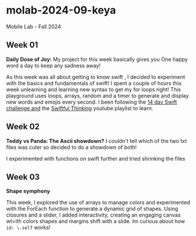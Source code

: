 # molab-2024-09-keya
Mobile Lab - Fall 2024

## Week 01

**Daily Dose of Joy:** My project for this week basically gives you One happy word a day to keep any sadness away! 

As this week was all about getting to know swift , I decided to experiment with the basics and fundamentals of swift! I spent a couple of hours  this week unlearning and learning new syntax to get my for loops right! This playground uses loops, arrays, random and a timer to generate and display new words and emojis every second. I been following the [14 day Swift challenge and](https://www.hackingwithswift.com/quick-start/beginners/checkpoint-2) the [Swiftful Thinking](https://www.youtube.com/playlist?list=PLwvDm4VfkdpiLvzZFJI6rVIBtdolrJBVB) youtube playlist to learn.

## Week 02
**Teddy vs Panda: The Ascii showdown?** I couldn't tell which of the two txt files was cuter so decided to do a showdown of both!

I experimented with functions on swift further and tried shrinking the files

## Week 03
**Shape symphony**

This week, I explored the use of arrays to manage colors and experimented with the ForEach function to generate a dynamic grid of shapes. Using closures and a slider, I added interactivity, creating an engaging canvas wt=ith colors shapes and margins shift with a slide. Im curious about how `id: \.self` works!
